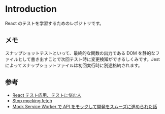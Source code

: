 # Introduction

React のテストを学習するためのレポジトリです。

## メモ

スナップショットテストといって、最終的な関数の出力である DOM を静的なファイルとして書き出すことで次回テスト時に変更検知ができるしくみです。Jest によってスナップショットファイルは初回実行時に別途格納されます。

## 参考

- [React テスト応用、テストに悩む人](https://zenn.dev/tkdn/books/react-testing-patterns/viewer/about-this-book)
- [Stop mocking fetch](https://kentcdodds.com/blog/stop-mocking-fetch)
- [Mock Service Worker で API をモックして開発をスムーズに進められた話](https://tech.classi.jp/entry/2022/03/30/120000)
